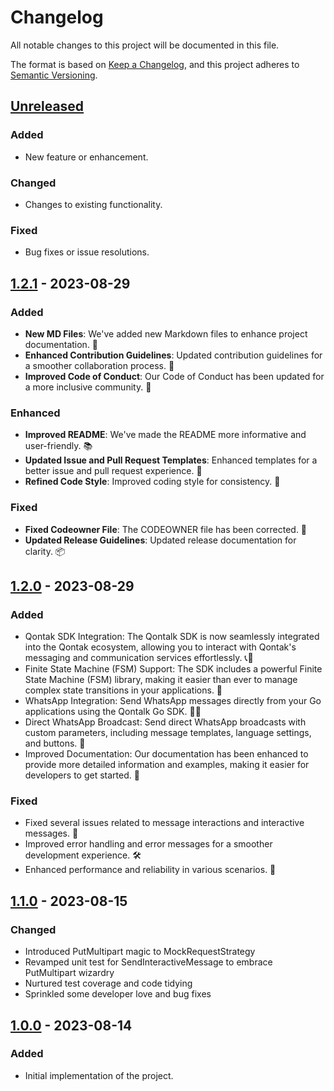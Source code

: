 # Changelog

All notable changes to this project will be documented in this file.

The format is based on [Keep a Changelog](https://keepachangelog.com/en/1.0.0/),
and this project adheres to [Semantic Versioning](https://semver.org/spec/v2.0.0.html).

## [Unreleased]

### Added

- New feature or enhancement.

### Changed

- Changes to existing functionality.

### Fixed

- Bug fixes or issue resolutions.

## [1.2.1] - 2023-08-29

### Added

- **New MD Files**: We've added new Markdown files to enhance project documentation. 📝
- **Enhanced Contribution Guidelines**: Updated contribution guidelines for a smoother collaboration process. 🤝
- **Improved Code of Conduct**: Our Code of Conduct has been updated for a more inclusive community. 🌈

### Enhanced

- **Improved README**: We've made the README more informative and user-friendly. 📚
- **Updated Issue and Pull Request Templates**: Enhanced templates for a better issue and pull request experience. 📄
- **Refined Code Style**: Improved coding style for consistency. 🎨

### Fixed

- **Fixed Codeowner File**: The CODEOWNER file has been corrected. 🧐
- **Updated Release Guidelines**: Updated release documentation for clarity. 📦

## [1.2.0] - 2023-08-29

### Added

- Qontak SDK Integration: The Qontalk SDK is now seamlessly integrated into the Qontak ecosystem, allowing you to interact with Qontak's messaging and communication services effortlessly. 📞💬
- Finite State Machine (FSM) Support: The SDK includes a powerful Finite State Machine (FSM) library, making it easier than ever to manage complex state transitions in your applications. 🔄
- WhatsApp Integration: Send WhatsApp messages directly from your Go applications using the Qontalk Go SDK. 📱💬
- Direct WhatsApp Broadcast: Send direct WhatsApp broadcasts with custom parameters, including message templates, language settings, and buttons. 📢
- Improved Documentation: Our documentation has been enhanced to provide more detailed information and examples, making it easier for developers to get started. 📖

### Fixed

- Fixed several issues related to message interactions and interactive messages. 🐛
- Improved error handling and error messages for a smoother development experience. 🛠️
- Enhanced performance and reliability in various scenarios. 💪

## [1.1.0] - 2023-08-15

### Changed

- Introduced PutMultipart magic to MockRequestStrategy
- Revamped unit test for SendInteractiveMessage to embrace PutMultipart wizardry
- Nurtured test coverage and code tidying
- Sprinkled some developer love and bug fixes

## [1.0.0] - 2023-08-14

### Added

- Initial implementation of the project.

[Unreleased]: https://github.com/maskentir/qontalk/compare/v1.2.1...HEAD
[1.2.1]: https://github.com/maskentir/qontalk/releases/tag/v1.2.1
[1.2.0]: https://github.com/maskentir/qontalk/releases/tag/v1.2.0
[1.1.0]: https://github.com/maskentir/qontalk/releases/tag/v1.1.0
[1.0.0]: https://github.com/maskentir/qontalk/releases/tag/v1.0.0
